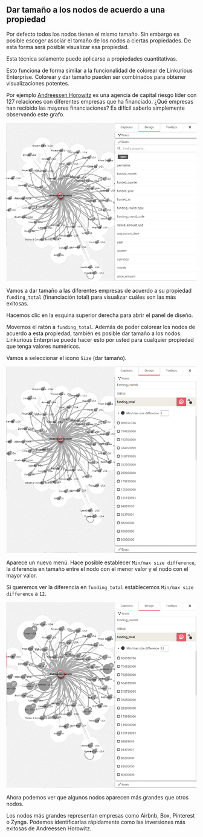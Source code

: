 ## Dar tamaño a los nodos de acuerdo a una propiedad

Por defecto todos los nodos tienen el mismo tamaño. Sin embargo es posible escoger asociar el tamaño de los nodos a ciertas propiedades. De esta forma será posible visualizar esa propiedad.

Esta técnica solamente puede aplicarse a propiedades cuantitativas.

Esto funciona de forma similar a la funcionalidad de colorear de Linkurious Enterprise. Colorear y dar tamaño pueden ser combinados para obtener visualizaciones potentes.

Por ejemplo [Andreessen Horowitz](http://a16z.com/) es una agencia de capital riesgo líder con 127 relaciones con diferentes empresas que ha financiado. ¿Qué empresas han recibido las mayores financiaciones? Es difícil saberlo simplemente observando este grafo.

![](../../en/style/A.png)

Vamos a dar tamaño a las diferentes empresas de acuerdo a su propiedad ```funding_total``` (financiación total) para visualizar cuáles son las más exitosas.

Hacemos clic en la esquina superior derecha para abrir el panel de diseño.

Movemos el ratón a ```funding_total```. Además de poder colorear los nodos de acuerdo a esta propiedad, también es posible dar tamaño a los nodos. Linkurious Enterprise puede hacer esto por usted para cualquier propiedad que tenga valores numéricos.

Vamos a seleccionar el icono ```Size``` (dar tamaño).

![](../../en/style/B.png)

Aparece un nuevo menú. Hace posible establecer ```Min/max size difference```, la diferencia en tamaño entre el nodo con el menor valor y el nodo con el mayor valor.

Si queremos ver la diferencia en ```funding_total``` establecemos ```Min/max size difference``` a ```12```.

![](../../en/style/C.png)

Ahora podemos ver que algunos nodos aparecen más grandes que otros nodos.

Los nodos más grandes representan empresas como Airbnb, Box, Pinterest o Zynga. Podemos identificarlas rápidamente como las inversiones más exitosas de Andreessen Horowitz.
